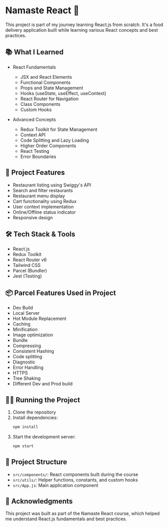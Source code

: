 # Namaste React 🚀

This project is part of my journey learning React.js from scratch. It's a food delivery application built while learning various React concepts and best practices.

## 📚 What I Learned

- React Fundamentals
  - JSX and React Elements
  - Functional Components
  - Props and State Management
  - Hooks (useState, useEffect, useContext)
  - React Router for Navigation
  - Class Components
  - Custom Hooks

- Advanced Concepts
  - Redux Toolkit for State Management
  - Context API
  - Code Splitting and Lazy Loading
  - Higher Order Components
  - React Testing
  - Error Boundaries

## 🎯 Project Features

- Restaurant listing using Swiggy's API
- Search and filter restaurants
- Restaurant menu display
- Cart functionality using Redux
- User context implementation
- Online/Offline status indicator
- Responsive design

## 🛠️ Tech Stack & Tools

- React.js
- Redux Toolkit
- React Router v6
- Tailwind CSS
- Parcel (Bundler)
- Jest (Testing)

## 📦 Parcel Features Used in Project

- Dev Build 
- Local Server 
- Hot Module Replacement
- Caching
- Minification
- Image optimization 
- Bundle 
- Compressing
- Consistent Hashing
- Code splitting 
- Diagnostic
- Error Handling
- HTTPS 
- Tree Shaking
- Different Dev and Prod build

## 🏃‍♂️ Running the Project

1. Clone the repository
2. Install dependencies:
   ```bash
   npm install
   ```
3. Start the development server:
   ```bash
   npm start
   ```

## 📂 Project Structure

- `src/components/`: React components built during the course
- `src/utils/`: Helper functions, constants, and custom hooks
- `src/App.js`: Main application component

## 🙏 Acknowledgments

This project was built as part of the Namaste React course, which helped me understand React.js fundamentals and best practices.